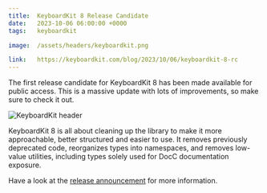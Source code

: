 ```yaml
---
title:  KeyboardKit 8 Release Candidate
date:   2023-10-06 06:00:00 +0000
tags:   keyboardkit

image:  /assets/headers/keyboardkit.png

link:   https://keyboardkit.com/blog/2023/10/06/keyboardkit-8-rc
---
```


The first release candidate for KeyboardKit 8 has been made available for public access. This is a massive update with lots of improvements, so make sure to check it out.

![KeyboardKit header]({{page.image}})

KeyboardKit 8 is all about cleaning up the library to make it more approachable, better structured and easier to use. It removes previously deprecated code, reorganizes types into namespaces, and removes low-value utilities, including types solely used for DocC documentation exposure.

Have a look at the [release announcement]({{page.link}}) for more information.